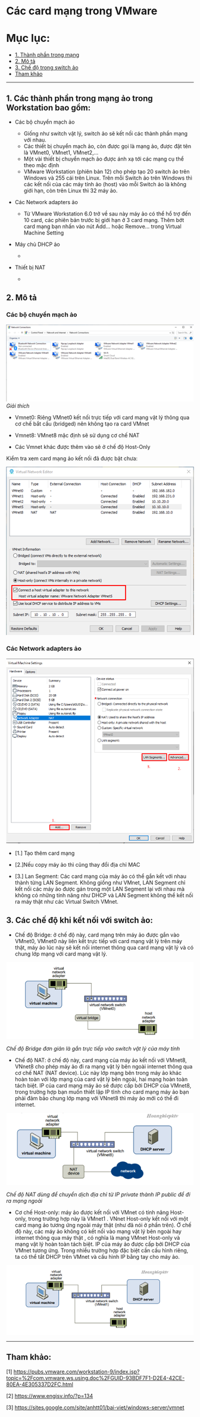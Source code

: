 # Các card mạng trong VMware
 # Mục lục:

* [1. Thành phần trong mạng ](#1)
* [2. Mô tả](#2)
* [3. Chế độ trong switch ảo](#3)
* [Tham khảo](#tk)
---

<a name = '1'></a>

## 1. Các thành phần trong mạng ảo trong Workstation bao gồm:

- Các bộ chuyển mạch ảo
    
    * Giống như switch vật lý, switch ảo sẽ kết nối các thành phần mạng với nhau.
    * Các thiết bị chuyển mạch ảo, còn được gọi là mạng ảo, được đặt tên là VMnet0, VMnet1, VMnet2,...
    * Một vài thiết bị chuyển mạch ảo được ánh xạ tới các mạng cụ thể theo mặc định
    * VMware Workstation (phiên bản 12) cho phép tạo 20 switch ảo trên Windows và 255 cái trên Linux. Trên mỗi Switch ảo trên Windows thì các kết nối của các máy tính ảo (host) vào mỗi Switch ảo là không giới hạn, còn trên Linux thì 32 máy ảo.

- Các Network adapters ảo

    * Từ VMware Workstation 6.0 trở về sau này máy ảo có thể hổ trợ đến 10 card, các phiên bản trước bị giới hạn ở 3 card mạng. Thêm bớt card mạng bạn nhấn vào nút Add… hoặc Remove… trong Virtual Machine Setting

- Máy chủ DHCP ảo
    
    * 
- Thiết bị NAT
    
    * 

<a name = '2'></a>

## 2. Mô tả 

### Các bộ chuyển mạch ảo

![adapter](../images/adaptervm.png)
*Giải thích*


* Vmnet0: Riêng VMnet0 kết nối trực tiếp với card mạng vật lý thông qua cơ chế bắt cầu (bridged) nên không tạo ra card VMnet

* Vmnet8: VMnet8 mặc định sẽ sử dụng cơ chế NAT
* Các Vmnet khác được thêm vào sẽ ở chế độ Host-Only

Kiểm tra xem card mạng ảo kết nối đã được bật chưa:

![vmnet5](../images/vmnet5.png)

### Các Network adapters ảo

![vmcard](../images/vmcard.png)
   
   * [1.] Tạo thêm card mạng   

  * [2.]Nếu copy máy ảo thì cũng thay đổi địa chỉ MAC

  * [3.] Lan Segment: Các card mạng của máy ảo có thể gắn kết với nhau thành từng LAN Segment. Không giống như VMnet, LAN Segment chỉ kết nối các máy ảo được gán trong một LAN Segment lại với nhau mà không có những tính năng như DHCP và LAN Segment không thể kết nối ra máy thật như các Virtual Switch VMnet.

<a name = '3'></a>

## 3. Các chế độ khi kết nối với switch ảo:

 * Chế độ Bridge: ở chế độ này, card mạng trên máy ảo được gắn vào VMnet0, VMnet0 này liên kết trực tiếp với card mạng vật lý trên máy thật, máy ảo lúc này sẽ kết nối internet thông qua  card mạng vật lý và có chung lớp mạng với card mạng vật lý.

 ![bridge](../images/vmbrigde.png)

*Chế độ Bridge đơn giản là gắn trực tiếp vào switch vật lý của máy tính*

 * Chế độ NAT: ở chế độ này, card mạng của máy ảo kết nối với VMnet8, VNnet8 cho phép máy ảo đi ra mạng vật lý bên ngoài internet thông qua cơ chế NAT (NAT device). Lúc này lớp mạng bên trong máy ảo khác hoàn toàn với lớp mạng của card vật lý bên ngoài, hai mạng hoàn toàn tách biệt. IP của card mạng máy ảo sẽ được cấp bởi DHCP của VMnet8, trong trường hợp bạn muốn thiết lập IP tĩnh cho card mạng máy ảo bạn phải đảm bảo chung lớp mạng với VNnet8 thì máy ảo mới có thể đi internet.

![nat](../images/vmNat.png)

 *Chế độ NAT dùng để chuyển dịch địa chỉ từ IP private thành IP public để đi ra mạng ngoài*

* Cơ chế Host-only:  máy ảo được kết nối với VMnet có tính năng Host-only, trong trường hợp này là VMnet1 . VNnet Host-only kết nối với  một card mạng ảo tương ứng ngoài máy thật (như đã nói ở phần trên). Ở chế độ này,  các máy ảo không có kết nối vào mạng vật lý bên ngoài hay internet thông qua máy thật , có nghĩa là mạng VMnet Host-only và mạng vật lý hoàn toàn tách biệt. IP của máy ảo được cấp bởi DHCP của VMnet tương ứng. Trong nhiều trường hợp đặc biệt cần cấu hình riêng, ta có thể tắt DHCP trên VMnet và cấu hình IP bằng tay cho máy ảo.

![vmhost](../images/vmhost.png)

---
<a name = 'tk'></a>

## Tham khảo:

[1] https://pubs.vmware.com/workstation-9/index.jsp?topic=%2Fcom.vmware.ws.using.doc%2FGUID-93BDF7F1-D2E4-42CE-80EA-4E305337D2FC.html

[2] https://www.engisv.info/?p=134

[3] https://sites.google.com/site/anhtt01/bai-viet/windows-server/vmnet
